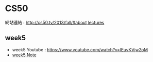 # CS50
網站連結 : http://cs50.tv/2013/fall/#about,lectures
## week5
  * week5 Youtube : https://www.youtube.com/watch?v=IEuvKVjw2oM
  * [week5 Note](https://github.com/hans0517/hans/blob/master/CS50/week5.md)
